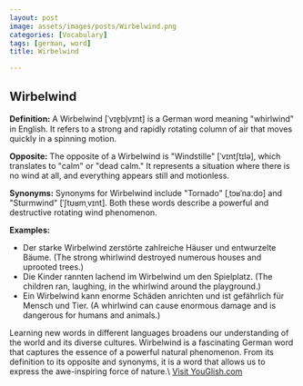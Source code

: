 ```yaml
---
layout: post
image: assets/images/posts/Wirbelwind.png
categories: [Vocabulary]
tags: [german, word]
title: Wirbelwind

---
```


## Wirbelwind

**Definition:** A Wirbelwind [ˈvɪɐ̯bl̩vɪnt] is a German word meaning "whirlwind" in English. It refers to a strong and rapidly rotating column of air that moves quickly in a spinning motion. 

**Opposite:** The opposite of a Wirbelwind is "Windstille" [ˈvɪntʃtɪlə], which translates to "calm" or "dead calm." It represents a situation where there is no wind at all, and everything appears still and motionless.

**Synonyms:** Synonyms for Wirbelwind include "Tornado" [ˌtɔʁˈnaːdo] and "Sturmwind" [ˈʃtʊʁmˌvɪnt]. Both these words describe a powerful and destructive rotating wind phenomenon.

**Examples:**
- Der starke Wirbelwind zerstörte zahlreiche Häuser und entwurzelte Bäume. (The strong whirlwind destroyed numerous houses and uprooted trees.)
- Die Kinder rannten lachend im Wirbelwind um den Spielplatz. (The children ran, laughing, in the whirlwind around the playground.)
- Ein Wirbelwind kann enorme Schäden anrichten und ist gefährlich für Mensch und Tier. (A whirlwind can cause enormous damage and is dangerous for humans and animals.)

Learning new words in different languages broadens our understanding of the world and its diverse cultures. Wirbelwind is a fascinating German word that captures the essence of a powerful natural phenomenon. From its definition to its opposite and synonyms, it is a word that allows us to express the awe-inspiring force of nature.\ <a id="yg-widget-0" class="youglish-widget" data-query="Wirbelwind" data-lang="german" data-components="8412" data-auto-start="0" data-bkg-color="theme_light" data-title="How%20to%20pronounce%20Wirbelwind%20in%20German"  rel="nofollow" href="https://youglish.com">Visit YouGlish.com</a><script async src="https://youglish.com/public/emb/widget.js" charset="utf-8"></script>